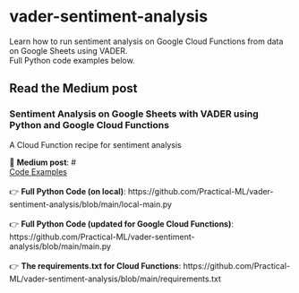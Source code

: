 # vader-sentiment-analysis
Learn how to run sentiment analysis on Google Cloud Functions from data on Google Sheets using VADER.
<br>Full Python code examples below.

<h2>Read the Medium post</h2>

<h3>Sentiment Analysis on Google Sheets with VADER using Python and Google Cloud Functions</h3>
<p>A Cloud Function recipe for sentiment analysis</p>
📰 <strong>Medium post</strong>: #
<br>
<ins>Code Examples</ins>
<br>
<br>
👉 <strong>Full Python Code (on local)</strong>: https://github.com/Practical-ML/vader-sentiment-analysis/blob/main/local-main.py
<br>
<br>
👉 <strong>Full Python Code (updated for Google Cloud Functions)</strong>: https://github.com/Practical-ML/vader-sentiment-analysis/blob/main/main.py
<br>
<br>
👉 <strong>The requirements.txt for Cloud Functions</strong>: https://github.com/Practical-ML/vader-sentiment-analysis/blob/main/requirements.txt
<br>
<br>
